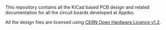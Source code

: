This repository contains all the KiCad based PCB design and related documentation for all the circuit boards developed at Appiko. 

All the design files are licensed using [CERN Open Hardware Licence v1.2](https://ohwr.org/project/licenses/wikis/cern-ohl-v1.2).
